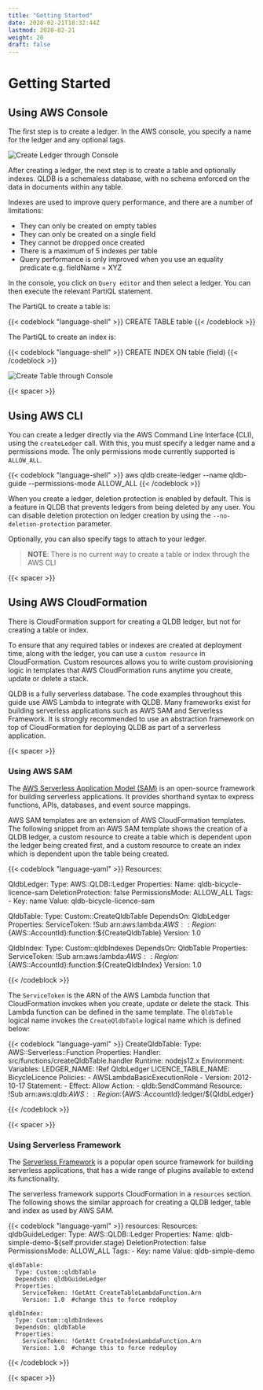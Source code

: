 ```yaml
---
title: "Getting Started"
date: 2020-02-21T18:32:44Z
lastmod: 2020-02-21
weight: 20
draft: false
---
```


# Getting Started

## Using AWS Console

The first step is to create a ledger. In the AWS console, you specify a name for the ledger and any optional tags.

![Create Ledger through Console](/images/qldb-create-ledger-console.png)

After creating a ledger, the next step is to create a table and optionally indexes. QLDB is a schemaless database, with no schema enforced on the data in documents within any table.

Indexes are used to improve query performance, and there are a number of limitations:

  * They can only be created on empty tables
  * They can only be created on a single field
  * They cannot be dropped once created
  * There is a maximum of 5 indexes per table
  * Query performance is only improved when you use an equality predicate e.g. fieldName = XYZ

In the console, you click on `Query editor` and then select a ledger. You can then execute the relevant PartiQL statement.

The PartiQL to create a table is:

{{< codeblock "language-shell" >}}
CREATE TABLE table
{{< /codeblock  >}}

The PartiQL to create an index is:

{{< codeblock "language-shell" >}}
CREATE INDEX ON table (field)
{{< /codeblock  >}}

![Create Table through Console](/images/qldb-create-table-console.png)

{{< spacer >}}

## Using AWS CLI

You can create a ledger directly via the AWS Command Line Interface (CLI), using the `createLedger` call. With this, you must specify a ledger name and a permissions mode. The only permissions mode currently supported is `ALLOW_ALL`.

{{< codeblock "language-shell" >}}
aws qldb create-ledger --name qldb-guide --permissions-mode ALLOW_ALL
{{< /codeblock  >}}

When you create a ledger, deletion protection is enabled by default. This is a feature in QLDB that prevents ledgers from being deleted by any user. You can disable deletion protection on ledger creation by using the `--no-deletion-protection` parameter.

Optionally, you can also specify tags to attach to your ledger.

> **NOTE**: There is no current way to create a table or index through the AWS CLI

{{< spacer >}}

## Using AWS CloudFormation

There is CloudFormation support for creating a QLDB ledger, but not for creating a table or index.

To ensure that any required tables or indexes are created at deployment time, along with the ledger, you can use a `custom resource` in CloudFormation. Custom resources allows you to write custom provisioning logic in templates that AWS CloudFormation runs anytime you create, update or delete a stack.

QLDB is a fully serverless database. The code examples throughout this guide use AWS Lambda to integrate with QLDB. Many frameworks exist for building serverless applications such as AWS SAM and Serverless Framework. It is strongly recommended to use an abstraction framework on top of CloudFormation for deploying QLDB as part of a serverless application. 

{{< spacer >}}

### Using AWS SAM

The [AWS Serverless Application Model (SAM)](https://aws.amazon.com/serverless/sam/) is an open-source framework for building serverless applications. It provides shorthand syntax to express functions, APIs, databases, and event source mappings.

AWS SAM templates are an extension of AWS CloudFormation templates. The following snippet from an AWS SAM template shows the creation of a QLDB ledger, a custom resource to create a table which is dependent upon the ledger being created first, and a custom resource to create an index which is dependent upon the table being created.

{{< codeblock  "language-yaml" >}}
Resources:

  QldbLedger:
    Type: AWS::QLDB::Ledger
    Properties:
      Name: qldb-bicycle-licence-sam
      DeletionProtection: false
      PermissionsMode: ALLOW_ALL
      Tags:
        - 
          Key: name
          Value: qldb-bicycle-licence-sam

  QldbTable:
    Type: Custom::CreateQldbTable
    DependsOn: QldbLedger
    Properties:
      ServiceToken: !Sub arn:aws:lambda:${AWS::Region}:${AWS::AccountId}:function:${CreateQldbTable}
      Version: 1.0 

  QldbIndex:
    Type: Custom::qldbIndexes
    DependsOn: QldbTable
    Properties:
      ServiceToken: !Sub arn:aws:lambda:${AWS::Region}:${AWS::AccountId}:function:${CreateQldbIndex}
      Version: 1.0 

{{< /codeblock >}}

The `ServiceToken` is the ARN of the AWS Lambda function that CloudFormation invokes when you create, update or delete the stack. This Lambda function can be defined in the same template. The `QldbTable` logical name invokes the `CreateQldbTable` logical name which is defined below:

{{< codeblock  "language-yaml" >}}
  CreateQldbTable:
    Type: AWS::Serverless::Function
    Properties:
      Handler: src/functions/createQldbTable.handler
      Runtime: nodejs12.x
      Environment:
        Variables:
          LEDGER_NAME: !Ref QldbLedger
          LICENCE_TABLE_NAME: BicycleLicence
      Policies:
        - AWSLambdaBasicExecutionRole
        - Version: 2012-10-17
          Statement:
            - Effect: Allow 
              Action:
                - qldb:SendCommand
              Resource: !Sub arn:aws:qldb:${AWS::Region}:${AWS::AccountId}:ledger/${QldbLedger}

{{< /codeblock >}}

{{< spacer >}}

### Using Serverless Framework

The [Serverless Framework](https://www.serverless.com/) is a popular open source framework for building serverless applications, that has a wide range of plugins available to extend its functionality.

The serverless framework supports CloudFormation in a `resources` section. The following shows the similar approach for creating a QLDB ledger, table and index as used by AWS SAM.

{{< codeblock  "language-yaml" >}}
resources:
  Resources:
    qldbGuideLedger:
      Type: AWS::QLDB::Ledger
      Properties:
        Name: qldb-simple-demo-${self:provider.stage}
        DeletionProtection: false
        PermissionsMode: ALLOW_ALL
        Tags:
          - 
            Key: name
            Value: qldb-simple-demo

    qldbTable:
      Type: Custom::qldbTable
      DependsOn: qldbGuideLedger
      Properties:
        ServiceToken: !GetAtt CreateTableLambdaFunction.Arn
        Version: 1.0  #change this to force redeploy

    qldbIndex:
      Type: Custom::qldbIndexes
      DependsOn: qldbTable
      Properties:
        ServiceToken: !GetAtt CreateIndexLambdaFunction.Arn
        Version: 1.0  #change this to force redeploy
{{< /codeblock >}}

{{< spacer >}}
